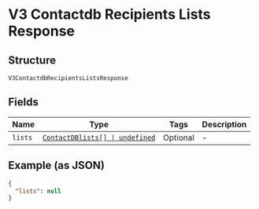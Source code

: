 
# V3 Contactdb Recipients Lists Response

## Structure

`V3ContactdbRecipientsListsResponse`

## Fields

| Name | Type | Tags | Description |
|  --- | --- | --- | --- |
| `lists` | [`ContactDBlists[] \| undefined`](../../doc/models/contact-d-blists.md) | Optional | - |

## Example (as JSON)

```json
{
  "lists": null
}
```

